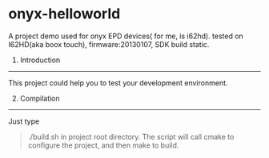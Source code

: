 onyx-helloworld
===============

A project demo used for onyx EPD devices( for me, is i62hd).
tested on I62HD(aka boox touch), firmware:20130107, SDK build static.

1. Introduction
---------------
This project could help you to test your development environment.

2. Compilation
---------------
Just type
>	./build.sh
in project root directory.
The script will call cmake to configure the project, and then make to build.
